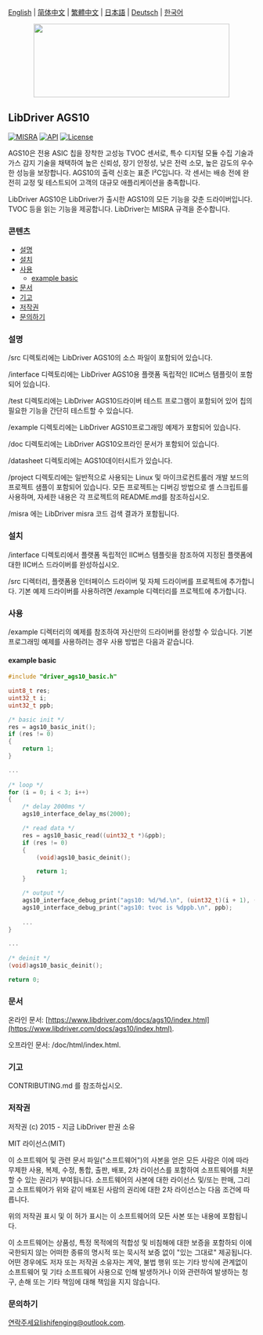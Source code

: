 [English](/README.md) | [ 简体中文](/README_zh-Hans.md) | [繁體中文](/README_zh-Hant.md) | [日本語](/README_ja.md) | [Deutsch](/README_de.md) | [한국어](/README_ko.md)

<div align=center>
<img src="/doc/image/logo.svg" width="400" height="150"/>
</div>

## LibDriver AGS10

[![MISRA](https://img.shields.io/badge/misra-compliant-brightgreen.svg)](/misra/README.md) [![API](https://img.shields.io/badge/api-reference-blue.svg)](https://www.libdriver.com/docs/ags10/index.html) [![License](https://img.shields.io/badge/license-MIT-brightgreen.svg)](/LICENSE)

AGS10은 전용 ASIC 칩을 장착한 고성능 TVOC 센서로, 특수 디지털 모듈 수집 기술과 가스 감지 기술을 채택하여 높은 신뢰성, 장기 안정성, 낮은 전력 소모, 높은 감도의 우수한 성능을 보장합니다. AGS10의 출력 신호는 표준 I²C입니다. 각 센서는 배송 전에 완전히 교정 및 테스트되어 고객의 대규모 애플리케이션을 충족합니다.

LibDriver AGS10은 LibDriver가 출시한 AGS10의 모든 기능을 갖춘 드라이버입니다. TVOC 등을 읽는 기능을 제공합니다. LibDriver는 MISRA 규격을 준수합니다.

### 콘텐츠

  - [설명](#설명)
  - [설치](#설치)
  - [사용](#사용)
    - [example basic](#example-basic)
  - [문서](#문서)
  - [기고](#기고)
  - [저작권](#저작권)
  - [문의하기](#문의하기)

### 설명

/src 디렉토리에는 LibDriver AGS10의 소스 파일이 포함되어 있습니다.

/interface 디렉토리에는 LibDriver AGS10용 플랫폼 독립적인 IIC버스 템플릿이 포함되어 있습니다.

/test 디렉토리에는 LibDriver AGS10드라이버 테스트 프로그램이 포함되어 있어 칩의 필요한 기능을 간단히 테스트할 수 있습니다.

/example 디렉토리에는 LibDriver AGS10프로그래밍 예제가 포함되어 있습니다.

/doc 디렉토리에는 LibDriver AGS10오프라인 문서가 포함되어 있습니다.

/datasheet 디렉토리에는 AGS10데이터시트가 있습니다.

/project 디렉토리에는 일반적으로 사용되는 Linux 및 마이크로컨트롤러 개발 보드의 프로젝트 샘플이 포함되어 있습니다. 모든 프로젝트는 디버깅 방법으로 셸 스크립트를 사용하며, 자세한 내용은 각 프로젝트의 README.md를 참조하십시오.

/misra 에는 LibDriver misra 코드 검색 결과가 포함됩니다.

### 설치

/interface 디렉토리에서 플랫폼 독립적인 IIC버스 템플릿을 참조하여 지정된 플랫폼에 대한 IIC버스 드라이버를 완성하십시오.

/src 디렉터리, 플랫폼용 인터페이스 드라이버 및 자체 드라이버를 프로젝트에 추가합니다. 기본 예제 드라이버를 사용하려면 /example 디렉터리를 프로젝트에 추가합니다.

### 사용

/example 디렉터리의 예제를 참조하여 자신만의 드라이버를 완성할 수 있습니다. 기본 프로그래밍 예제를 사용하려는 경우 사용 방법은 다음과 같습니다.

#### example basic

```C
#include "driver_ags10_basic.h"

uint8_t res;
uint32_t i;
uint32_t ppb;

/* basic init */
res = ags10_basic_init();
if (res != 0)
{
    return 1;
}

...
    
/* loop */
for (i = 0; i < 3; i++)
{
    /* delay 2000ms */
    ags10_interface_delay_ms(2000);

    /* read data */
    res = ags10_basic_read((uint32_t *)&ppb);
    if (res != 0)
    {
        (void)ags10_basic_deinit();

        return 1;
    }

    /* output */
    ags10_interface_debug_print("ags10: %d/%d.\n", (uint32_t)(i + 1), (uint32_t)3);
    ags10_interface_debug_print("ags10: tvoc is %dppb.\n", ppb);
    
    ...
}

...
    
/* deinit */
(void)ags10_basic_deinit();

return 0;
```

### 문서

온라인 문서: [https://www.libdriver.com/docs/ags10/index.html](https://www.libdriver.com/docs/ags10/index.html).

오프라인 문서: /doc/html/index.html.

### 기고

CONTRIBUTING.md 를 참조하십시오.

### 저작권

저작권 (c) 2015 - 지금 LibDriver 판권 소유

MIT 라이선스(MIT)

이 소프트웨어 및 관련 문서 파일("소프트웨어")의 사본을 얻은 모든 사람은 이에 따라 무제한 사용, 복제, 수정, 통합, 출판, 배포, 2차 라이선스를 포함하여 소프트웨어를 처분할 수 있는 권리가 부여됩니다. 소프트웨어의 사본에 대한 라이선스 및/또는 판매, 그리고 소프트웨어가 위와 같이 배포된 사람의 권리에 대한 2차 라이선스는 다음 조건에 따릅니다.

위의 저작권 표시 및 이 허가 표시는 이 소프트웨어의 모든 사본 또는 내용에 포함됩니다.

이 소프트웨어는 상품성, 특정 목적에의 적합성 및 비침해에 대한 보증을 포함하되 이에 국한되지 않는 어떠한 종류의 명시적 또는 묵시적 보증 없이 "있는 그대로" 제공됩니다. 어떤 경우에도 저자 또는 저작권 소유자는 계약, 불법 행위 또는 기타 방식에 관계없이 소프트웨어 및 기타 소프트웨어 사용으로 인해 발생하거나 이와 관련하여 발생하는 청구, 손해 또는 기타 책임에 대해 책임을 지지 않습니다.

### 문의하기

연락주세요lishifenging@outlook.com.